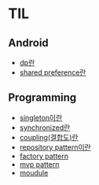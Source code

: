 # TIL
## Android
* [dp란](https://github.com/leehyeonbin/TIL/blob/main/Android/dp(dpi)%EB%9E%80.md)
* [shared preference란](https://github.com/leehyeonbin/TIL/blob/main/Android/shared%20preference%EB%9E%80.md)
## Programming
* [singleton이란](https://github.com/leehyeonbin/TIL/blob/main/programming/singleton.md)
* [synchronized란](https://github.com/leehyeonbin/TIL/blob/main/programming/synchronized%EB%9E%80.md)
* [coupling(결합도)란](https://github.com/leehyeonbin/TIL/blob/main/programming/coupling(%EA%B2%B0%ED%95%A9%EB%8F%84).md)
* [repository pattern이란](https://github.com/leehyeonbin/TIL/blob/main/programming/repository%20pattern%EC%9D%B4%EB%9E%80.md)
* [factory pattern](https://github.com/leehyeonbin/TIL/blob/main/programming/factory_pattern.md)
* [mvp pattern](https://github.com/leehyeonbin/TIL/blob/main/programming/mvp%20pattern.md)
* [moudule](https://github.com/leehyeonbin/TIL/blob/main/programming/module.md)
